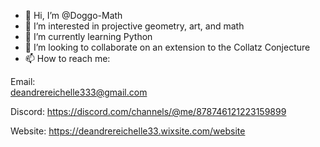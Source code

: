- 👋 Hi, I’m @Doggo-Math
- 👀 I’m interested in projective geometry, art, and math
- 🌱 I’m currently learning Python
- 💞️ I’m looking to collaborate on an extension to the Collatz Conjecture
- 📫 How to reach me:

Email:  
deandrereichelle333@gmail.com

Discord:
https://discord.com/channels/@me/878746121223159899

Website:
https://deandrereichelle33.wixsite.com/website
